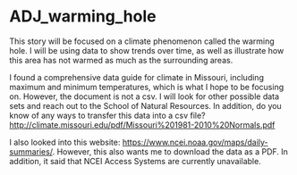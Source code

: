 # ADJ_warming_hole
 
 This story will be focused on a climate phenomenon called the warming hole. I will be using data to show trends over time, as well as illustrate how this area has not warmed as much as the surrounding areas.

I found a comprehensive data guide for climate in Missouri, including maximum and minimum temperatures, which is what I hope to be focusing on. However, the document is not a csv. I will look for other possible data sets and reach out to the School of Natural Resources. In addition, do you know of any ways to transfer this data into a csv file? http://climate.missouri.edu/pdf/Missouri%201981-2010%20Normals.pdf

I also looked into this website: https://www.ncei.noaa.gov/maps/daily-summaries/. However, this also wants me to download the data as a PDF. In addition, it said that NCEI Access Systems are currently unavailable.
